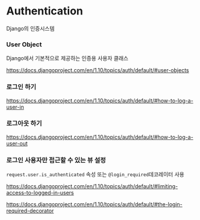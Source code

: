# Authentication

Django의 인증시스템

### User Object

Django에서 기본적으로 제공하는 인증용 사용자 클래스

<https://docs.djangoproject.com/en/1.10/topics/auth/default/#user-objects>

### 로그인 하기

<https://docs.djangoproject.com/en/1.10/topics/auth/default/#how-to-log-a-user-in>


### 로그아웃 하기

<https://docs.djangoproject.com/en/1.10/topics/auth/default/#how-to-log-a-user-out>


### 로그인 사용자만 접근할 수 있는 뷰 설정

`request.user.is_authenticated` 속성 또는 `@login_required`데코레이터 사용

<https://docs.djangoproject.com/en/1.10/topics/auth/default/#limiting-access-to-logged-in-users>

<https://docs.djangoproject.com/en/1.10/topics/auth/default/#the-login-required-decorator>

